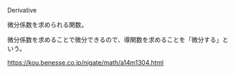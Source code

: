 Derivative

微分係数を求められる関数。

微分係数を求めることで微分できるので、導関数を求めることを「微分する」という。

https://kou.benesse.co.jp/nigate/math/a14m1304.html
